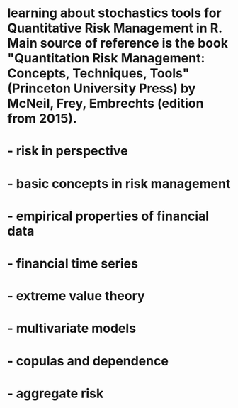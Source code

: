 # learning about stochastics tools for Quantitative Risk Management in R. Main source of reference is the book "Quantitation Risk Management: Concepts, Techniques, Tools" (Princeton University Press) by McNeil, Frey, Embrechts (edition from 2015).
# - risk in perspective
# - basic concepts in risk management
# - empirical properties of financial data
# - financial time series
# - extreme value theory
# - multivariate models
# - copulas and dependence
# - aggregate risk